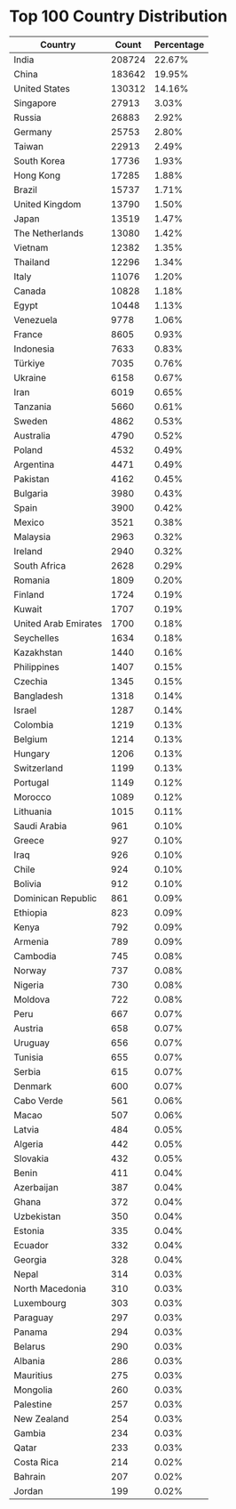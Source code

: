 # Top 100 Country Distribution
| Country | Count | Percentage |
|----|----|----|
| India | 208724 | 22.67% |
| China | 183642 | 19.95% |
| United States | 130312 | 14.16% |
| Singapore | 27913 | 3.03% |
| Russia | 26883 | 2.92% |
| Germany | 25753 | 2.80% |
| Taiwan | 22913 | 2.49% |
| South Korea | 17736 | 1.93% |
| Hong Kong | 17285 | 1.88% |
| Brazil | 15737 | 1.71% |
| United Kingdom | 13790 | 1.50% |
| Japan | 13519 | 1.47% |
| The Netherlands | 13080 | 1.42% |
| Vietnam | 12382 | 1.35% |
| Thailand | 12296 | 1.34% |
| Italy | 11076 | 1.20% |
| Canada | 10828 | 1.18% |
| Egypt | 10448 | 1.13% |
| Venezuela | 9778 | 1.06% |
| France | 8605 | 0.93% |
| Indonesia | 7633 | 0.83% |
| Türkiye | 7035 | 0.76% |
| Ukraine | 6158 | 0.67% |
| Iran | 6019 | 0.65% |
| Tanzania | 5660 | 0.61% |
| Sweden | 4862 | 0.53% |
| Australia | 4790 | 0.52% |
| Poland | 4532 | 0.49% |
| Argentina | 4471 | 0.49% |
| Pakistan | 4162 | 0.45% |
| Bulgaria | 3980 | 0.43% |
| Spain | 3900 | 0.42% |
| Mexico | 3521 | 0.38% |
| Malaysia | 2963 | 0.32% |
| Ireland | 2940 | 0.32% |
| South Africa | 2628 | 0.29% |
| Romania | 1809 | 0.20% |
| Finland | 1724 | 0.19% |
| Kuwait | 1707 | 0.19% |
| United Arab Emirates | 1700 | 0.18% |
| Seychelles | 1634 | 0.18% |
| Kazakhstan | 1440 | 0.16% |
| Philippines | 1407 | 0.15% |
| Czechia | 1345 | 0.15% |
| Bangladesh | 1318 | 0.14% |
| Israel | 1287 | 0.14% |
| Colombia | 1219 | 0.13% |
| Belgium | 1214 | 0.13% |
| Hungary | 1206 | 0.13% |
| Switzerland | 1199 | 0.13% |
| Portugal | 1149 | 0.12% |
| Morocco | 1089 | 0.12% |
| Lithuania | 1015 | 0.11% |
| Saudi Arabia | 961 | 0.10% |
| Greece | 927 | 0.10% |
| Iraq | 926 | 0.10% |
| Chile | 924 | 0.10% |
| Bolivia | 912 | 0.10% |
| Dominican Republic | 861 | 0.09% |
| Ethiopia | 823 | 0.09% |
| Kenya | 792 | 0.09% |
| Armenia | 789 | 0.09% |
| Cambodia | 745 | 0.08% |
| Norway | 737 | 0.08% |
| Nigeria | 730 | 0.08% |
| Moldova | 722 | 0.08% |
| Peru | 667 | 0.07% |
| Austria | 658 | 0.07% |
| Uruguay | 656 | 0.07% |
| Tunisia | 655 | 0.07% |
| Serbia | 615 | 0.07% |
| Denmark | 600 | 0.07% |
| Cabo Verde | 561 | 0.06% |
| Macao | 507 | 0.06% |
| Latvia | 484 | 0.05% |
| Algeria | 442 | 0.05% |
| Slovakia | 432 | 0.05% |
| Benin | 411 | 0.04% |
| Azerbaijan | 387 | 0.04% |
| Ghana | 372 | 0.04% |
| Uzbekistan | 350 | 0.04% |
| Estonia | 335 | 0.04% |
| Ecuador | 332 | 0.04% |
| Georgia | 328 | 0.04% |
| Nepal | 314 | 0.03% |
| North Macedonia | 310 | 0.03% |
| Luxembourg | 303 | 0.03% |
| Paraguay | 297 | 0.03% |
| Panama | 294 | 0.03% |
| Belarus | 290 | 0.03% |
| Albania | 286 | 0.03% |
| Mauritius | 275 | 0.03% |
| Mongolia | 260 | 0.03% |
| Palestine | 257 | 0.03% |
| New Zealand | 254 | 0.03% |
| Gambia | 234 | 0.03% |
| Qatar | 233 | 0.03% |
| Costa Rica | 214 | 0.02% |
| Bahrain | 207 | 0.02% |
| Jordan | 199 | 0.02% |
